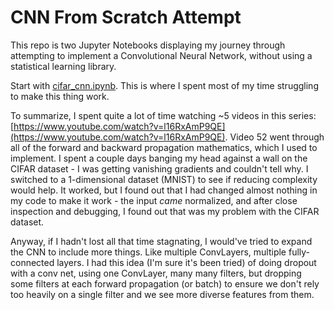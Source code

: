 # CNN From Scratch Attempt

This repo is two Jupyter Notebooks displaying my journey through attempting to implement a Convolutional Neural Network, without using a statistical learning library. 

Start with [cifar_cnn.ipynb](https://github.com/kambielawski/cnn_from_scratch/blob/master/cnn_cifar.ipynb). This is where I spent most of my time struggling to make this thing work.

To summarize, I spent quite a lot of time watching ~5 videos in this series: [https://www.youtube.com/watch?v=l16RxAmP9QE](https://www.youtube.com/watch?v=l16RxAmP9QE). Video 52 went through all of the forward and backward propagation mathematics, which I used to implement. I spent a couple days banging my head against a wall on the CIFAR dataset - I was getting vanishing gradients and couldn't tell why. I switched to a 1-dimensional dataset (MNIST) to see if reducing complexity would help. It worked, but I found out that I had changed almost nothing in my code to make it work - the input *came* normalized, and after close inspection and debugging, I found out that was my problem with the CIFAR dataset. 

Anyway, if I hadn't lost all that time stagnating, I would've tried to expand the CNN to include more things. Like multiple ConvLayers, multiple fully-connected layers. I had this idea (I'm sure it's been tried) of doing dropout with a conv net, using one ConvLayer, many many filters, but dropping some filters at each forward propagation (or batch) to ensure we don't rely too heavily on a single filter and we see more diverse features from them.

